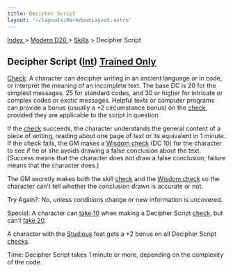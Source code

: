 ```yaml
---
title: Decipher Script
layout: '~/layouts/MarkdownLayout.astro'
---
```


[ Index ](/) > [ Modern D20 ](/modern.d20.srd) > [Skills](/modern.d20.srd/skills) > Decipher Script

## Decipher Script ([Int](/modern.d20.srd/basics/ability.scores)) [Trained Only](/modern.d20.srd/skills/skill.basics)

[Check](/modern.d20.srd/skills/skill.basics.php#skill): A character can
decipher writing in an ancient language or in code, or interpret the meaning
of an incomplete text. The base DC is 20 for the simplest messages, 25 for
standard codes, and 30 or higher for intricate or complex codes or exotic
messages. Helpful texts or computer programs can provide a bonus (usually a +2
circumstance bonus) on the
[check](/modern.d20.srd/skills/skill.basics.php#skill), provided they are
applicable to the script in question.

If the [check](/modern.d20.srd/skills/skill.basics.php#skill) succeeds, the
character understands the general content of a piece of writing, reading about
one page of text or its equivalent in 1 minute. If the check fails, the GM
makes a [Wisdom check](/modern.d20.srd/skills/skill.basics) (DC 10) for the
character to see if he or she avoids drawing a false conclusion about the
text. (Success means that the character does not draw a false conclusion;
failure means that the character does.)

The GM secretly makes both the skill
[check](/modern.d20.srd/skills/skill.basics.php#skill) and the [Wisdom check](/modern.d20.srd/skills/skill.basics) so the character can’t tell
whether the conclusion drawn is accurate or not.

Try Again?: No, unless conditions change or new information is uncovered.

Special: A character can [take 10](/modern.d20.srd/skills/skill.basics.php#take10) when making a Decipher
Script [check](/modern.d20.srd/skills/skill.basics.php#skill), but can’t [take 20](/modern.d20.srd/skills/skill.basics.php#take20).

A character with the [Studious](/modern.d20.srd/feats/studious) feat gets a +2
bonus on all Decipher Script
[checks](/modern.d20.srd/skills/skill.basics.php#skill).

Time: Decipher Script takes 1 minute or more, depending on the complexity of
the code.

